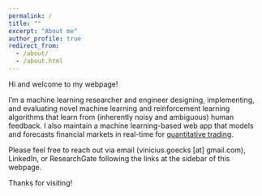 ```yaml
---
permalink: /
title: ""
excerpt: "About me"
author_profile: true
redirect_from: 
  - /about/
  - /about.html
---
```

Hi and welcome to my webpage!

I’m a machine learning researcher and engineer designing, implementing, and evaluating novel machine learning and reinforcement learning algorithms that learn from (inherently noisy and ambiguous) human feedback. I also maintain a machine learning-based web app that models and forecasts financial markets in real-time for [quantitative trading](https://www.cmidas.com/dashboard/).

Please feel free to reach out via email (vinicius.goecks [at] gmail.com), LinkedIn, or ResearchGate following the links at the sidebar of this webpage.

Thanks for visiting!
